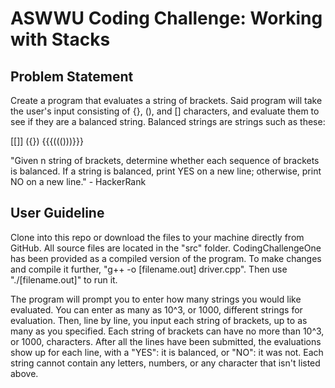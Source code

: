 # ASWWU Coding Challenge: Working with Stacks

## Problem Statement

Create a program that evaluates a string of brackets. Said program will take the user's input consisting of {}, (), and [] characters, and evaluate them to see if they are a balanced string. Balanced strings are strings such as these:

[[]]
({})
{{{((()))}}}

"Given n string of brackets, determine whether each sequence of brackets is balanced. If a string is balanced, print YES on a new line; otherwise, print NO on a new line." - HackerRank

## User Guideline

Clone into this repo or download the files to your machine directly from GitHub. All source files are located in the "src" folder. CodingChallengeOne has been provided as a compiled version of the program. To make changes and compile it further, 
"g++ -o [filename.out] driver.cpp". Then use "./[filename.out]" to run it. 

The program will prompt you to enter how many strings you would like evaluated. You can enter as many as 10^3, or 1000, different strings for evaluation. Then, line by line, you input each string of brackets, up to as many as you specified. Each string of brackets can have no more than 10^3, or 1000, characters. After all the lines have been submitted, the 
evaluations show up for each line, with a "YES": it is balanced, or "NO": it was not. Each string cannot contain any letters, numbers, or any character that isn't listed above.

